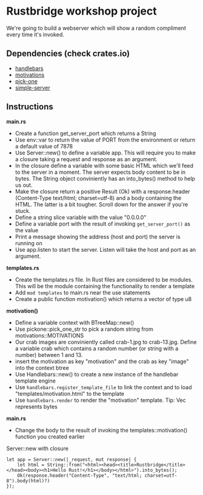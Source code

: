 # Rustbridge workshop project

We're going to build a webserver which will show a random compliment every time it's invoked.

## Dependencies (check crates.io)
* [handlebars](https://www.crates.io/crates/handlebars)
* [motivations](https://www.crates.io/crates/motivations)
* [pick-one](https://www.crates.io/crates/pick-one)
* [simple-server](https://www.crates.io/crates/simple-server)

## Instructions

**main.rs**

* Create a function get_server_port which returns a String
* Use env::var to return the value of PORT from the environment or return a default value of 7878
* Use Server::new() to define a variable app. This will require you to make a closure taking a request and response as an argument.
* In the closure define a variable with some basic HTML which we'll feed to the server in a moment. The server expects body content to be in bytes. The String object conviniently has an into_bytes() method to help us out.
* Make the closure return a positive Result (Ok) with a response.header (Content-Type text/html; charset=utf-8) and a body containing the HTML. The latter is a bit tougher. Scroll down for the answer if you're stuck.
* Define a string slice variable with the value "0.0.0.0"
* Define a variable port with the result of invoking `get_server_port()` as the value
* Print a message showing the address (host and port) the server is running on
* Use app.listen to start the server. Listen will take the host and port as an argument.

**templates.rs**

* Create the templates.rs file. In Rust files are considered to be modules. This will be the module containing the functionality to render a template
* Add `mod templates` to main.rs near the use statements
* Create a public function motivation() which returns a vector of type u8

**motivation()**

* Define a variable context with BTreeMap::new()
* Use pickone::pick_one_str to pick a random string from motivations::MOTIVATIONS
* Our crab images are conviniently called crab-1.jpg to crab-13.jpg. Define a variable crab which contains a random number (or string with a number) between 1 and 13.
* insert the motivation as key "motivation" and the crab as key "image" into the context btree
* Use Handlebars::new() to create a new instance of the handlebar template engine
* Use `handlebars.register_template_file` to link the context and to load "templates/motivation.html" to the template
* Use `handlebars.render` to render the "motivation" template. Tip: Vec<u8> represents bytes

**main.rs**

* Change the body to the result of invoking the templates::motivation() function you created earlier














Server::new with closure
```
let app = Server::new(|_request, mut response| {
    let html = String::from("<html><head><title>Rustbridge</title></head><body><h1>Hello Rust!</h1></body></html>").into_bytes();
    Ok(response.header("Content-Type", "text/html; charset=utf-8").body(html)?)
});
```